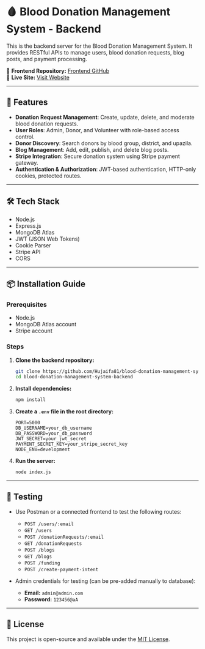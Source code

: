 
# 🩸 Blood Donation Management System - Backend

This is the backend server for the Blood Donation Management System. It provides RESTful APIs to manage users, blood donation requests, blog posts, and payment processing.

🔗 **Frontend Repository:** [Frontend GitHub](https://github.com/Hujaifa81/blood-donation-management-system-frontend)  
🔗 **Live Site:** [Visit Website](https://blood-donation-managemen-7ebd3.web.app/)

---

## 🚀 Features

- **Donation Request Management**: Create, update, delete, and moderate blood donation requests.
- **User Roles**: Admin, Donor, and Volunteer with role-based access control.
- **Donor Discovery**: Search donors by blood group, district, and upazila.
- **Blog Management**: Add, edit, publish, and delete blog posts.
- **Stripe Integration**: Secure donation system using Stripe payment gateway.
- **Authentication & Authorization**: JWT-based authentication, HTTP-only cookies, protected routes.

---

## 🛠 Tech Stack

- Node.js
- Express.js
- MongoDB Atlas
- JWT (JSON Web Tokens)
- Cookie Parser
- Stripe API
- CORS

---

## 📦 Installation Guide

### Prerequisites

- Node.js
- MongoDB Atlas account
- Stripe account

### Steps

1. **Clone the backend repository:**
   ```bash
   git clone https://github.com/Hujaifa81/blood-donation-management-system-backend.git
   cd blood-donation-management-system-backend
   ```

2. **Install dependencies:**
   ```bash
   npm install
   ```

3. **Create a `.env` file in the root directory:**
   ```env
   PORT=5000
   DB_USERNAME=your_db_username
   DB_PASSWORD=your_db_password
   JWT_SECRET=your_jwt_secret
   PAYMENT_SECRET_KEY=your_stripe_secret_key
   NODE_ENV=development
   ```

4. **Run the server:**
   ```bash
   node index.js
   ```

---

## 🧪 Testing

- Use Postman or a connected frontend to test the following routes:
  - `POST /users/:email`
  - `GET /users`
  - `POST /donationRequests/:email`
  - `GET /donationRequests`
  - `POST /blogs`
  - `GET /blogs`
  - `POST /funding`
  - `POST /create-payment-intent`

- Admin credentials for testing (can be pre-added manually to database):
  - **Email:** `admin@admin.com`
  - **Password:** `123456@aA`

---

## 📄 License

This project is open-source and available under the [MIT License](LICENSE).
